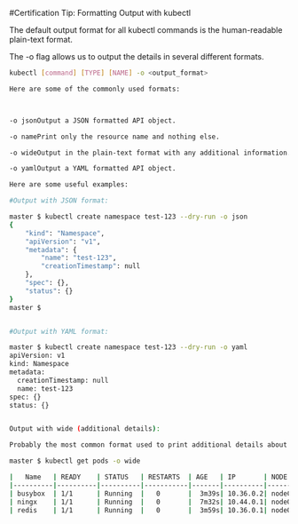 #Certification Tip: Formatting Output with kubectl
                                                                       

The default output format for all kubectl commands is the human-readable plain-text format.

The -o flag allows us to output the details in several different formats.

```bash
kubectl [command] [TYPE] [NAME] -o <output_format>

Here are some of the commonly used formats:



-o jsonOutput a JSON formatted API object.

-o namePrint only the resource name and nothing else.

-o wideOutput in the plain-text format with any additional information.

-o yamlOutput a YAML formatted API object.

Here are some useful examples:

#Output with JSON format:

master $ kubectl create namespace test-123 --dry-run -o json
{
    "kind": "Namespace",
    "apiVersion": "v1",
    "metadata": {
        "name": "test-123",
        "creationTimestamp": null
    },
    "spec": {},
    "status": {}
}
master $


#Output with YAML format:

master $ kubectl create namespace test-123 --dry-run -o yaml
apiVersion: v1
kind: Namespace
metadata:
  creationTimestamp: null
  name: test-123
spec: {}
status: {}


Output with wide (additional details):

Probably the most common format used to print additional details about the object:

master $ kubectl get pods -o wide

|   Name   | READY    | STATUS   | RESTARTS  | AGE   | IP       | NODE  | 
|----------|----------|----------|-----------|-------|----------|-------|
| busybox  | 1/1      | Running  |   0       |  3m39s| 10.36.0.2| node01| 
| ningx    | 1/1      | Running  |   0       |  7m32s| 10.44.0.1| node03|
| redis    | 1/1      | Running  |   0       |  3m59s| 10.36.0.1| node01|


